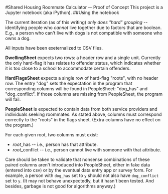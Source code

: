 #Shared Housing Roommate Calculator -- Proof of Concept
This project is a Jupyter notebook (aka iPython).
##Using the notebook

The current iteration (as of this writing) _only does "hard" grouping_ -- identifying people who _cannot_ live together due to factors that are boolean. E.g., a person who can't live with dogs is not compatible with someone who owns a dog.

All inputs have been exeternalized to CSV files.

**DwellingSheet** expects two rows: a header row and a single unit. Currently the only hard-flag it has relates to offender status, which indicates whether it is too close to a school to accommodate certain offenders.

**HardFlagsSheet** expects a single row of hard-flag "roots", with no header row. The entry "dog" sets the expectation in the program that corresponding columns will be found in PeopleSheet: "dog_has" and "dog_conflict". If those columns are missing from PeopleSheet, the program will fail.

**PeopleSheet** is expected to contain data from both service providers and individuals seeking roommates. As stated above, columns must correspond correctly to the "roots" in the flags sheet. (Extra columns have no effect on the program.)

For each given root, two columns must exist:
* *root*_has -- i.e., person has that attribute.
* *root*_conflict -- i.e., person cannot live with someone with that attribute.

Care should be taken to validate that nonsense combinations of these paired columns aren't introduced into PeopleSheet, either in fake data (entered into csv) or by the eventual data entry app or survey form. For example, a person with ```dog_has``` set to ```y``` should not also have ```dog_conflict``` set to ```y```. (It may not behave unexpectedly, but it hasn't been tested. And besides, garbage is not good for algorithms anyway.)


